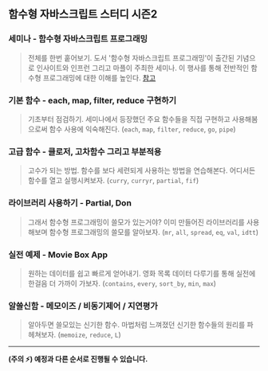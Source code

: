 ## 함수형 자바스크립트 스터디 시즌2
### 세미나 - 함수형 자바스크립트 프로그래밍
> 전체를 한번 훝어보기. 도서 '함수형 자바스크립트 프로그래밍'이 출간된 기념으로 인사이트와 인프런 그리고 마플이 주최한 세미나. 이 행사를 통해 전반적인 함수형 프로그래밍에 대한 이해를 높인다. [참고](https://onoffmix.com/event/121596)

### 기본 함수 - each, map, filter, reduce 구현하기
> 기초부터 점검하기. 세미나에서 등장했던 주요 함수들을 직접 구현하고 사용해봄으로써 함수 사용에 익숙해진다. (`each`, `map`, `filter`, `reduce`, `go`, `pipe`)

### 고급 함수 - 클로저, 고차함수 그리고 부분적용
> 고수가 되는 방법. 함수를 보다 세련되게 사용하는 방법을 연습해본다. 어디서든 함수를 열고 실행시켜보자. (`curry`, `curryr`, `partial`, `fif`)

### 라이브러리 사용하기 - Partial, Don
> 그래서 함수형 프로그래밍이 쓸모가 있는거야? 이미 만들어진 라이브러리를 사용해보며 함수형 프로그래밍의 쓸모를 알아보자. (`mr`, `all`, `spread`, `eq`, `val`, `idtt`)

### 실전 예제 - Movie Box App
> 원하는 데이터를 쉽고 빠르게 얻어내기. 영화 목록 데이터 다루기를 통해 실전에 한걸음 더 가까이 가보자. (`contains`, `every`, `sort_by`, `min`, `max`)

### 알쓸신함 - 메모이즈 / 비동기제어 / 지연평가
> 알아두면 쓸모있는 신기한 함수. 마법처럼 느껴졌던 신기한 함수들의 원리를 파헤쳐보자. (`memoize`, `reduce`, `L`)

--- 

__(주의 ⚡️) 예정과 다른 순서로 진행될 수 있습니다.__